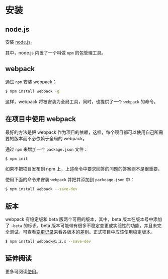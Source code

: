 # 安装

## node.js

安装 [node.js][node.js]。

其中，node.js 内置了一个叫做 `npm` 的包管理工具。

## webpack

通过 `npm` 安装 webpack：

```bash
$ npm install webpack -g
```

这样，webpack 将被安装为全局工具，同时，也提供了一个 `webpack` 的命令。

## 在项目中使用 webpack

最好的方法是把 webpack 作为项目的依赖，这样，每个项目都可以使用自己所需要的版本而不必依赖于全局的 webpack。

通过 `npm` 来增加一个 `package.json` 文件：

```bash
$ npm init
```

如果不把项目发布到 npm 上，上述命令中要求回答的问题的答案则不是很重要。

使用下面的命令来安装 `webpack` 并把其添加到 `packeage.json` 中：

```bash
$ npm install webpack --save-dev
```

## 版本

webpack 有稳定版和 beta 版两个可用的版本，其中，beta 版本在版本号中添加了 `-beta` 的标识。beta 版本可能带有很多不稳定变更或实验性的功能，并且未完全测试。可查看[变更记录][changelog]来看各版本的差别。正式项目中应该使用稳定版本。

```bash
$ npm install webpack@1.2.x --save-dev
```

## 延伸阅读

更多可阅读[使用][usage]。

[node.js]: http://nodejs.org
[changelog]: changelog.html
[usage]: usage.html